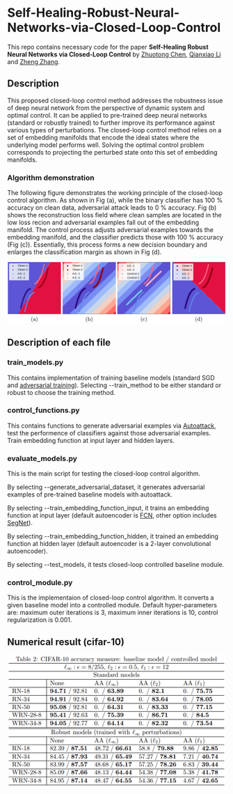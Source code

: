# Self-Healing-Robust-Neural-Networks-via-Closed-Loop-Control
This repo contains necessary code for the paper **Self-Healing Robust Neural Networks via Closed-Loop Control**
by [Zhuotong Chen](https://scholar.google.com/citations?user=OVs7TPUAAAAJ&hl=en), [Qianxiao Li](https://discovery.nus.edu.sg/9699-qianxiao-li) 
and [Zheng Zhang](https://web.ece.ucsb.edu/~zhengzhang/).

## Description
This proposed closed-loop control method addresses the robustness issue of deep neural network from the perspective of dynamic system and optimal control.
It can be applied to pre-trained deep neural networks (standard or robustly trained) to further improve its performance against various types of perturbations.
The closed-loop control method relies on a set of embedding manifolds that encode the ideal states where the underlying model performs well.
Solving the optimal control problem corresponds to projecting the perturbed state onto this set of embedding manifolds.

### Algorithm demonstration
The following figure demonstrates the working principle of the closed-loop control algorithm.
As shown in Fig (a), while the binary classifier has 100 % accuracy on clean data, adversarial attack leads to 0 % accuracy.
Fig (b) shows the reconstruction loss field where clean samples are located in the low loss recion and adversarial examples fall out of the embedding manifold.
The control process adjusts adversarial examples towards the embedding manifold, and the classifier predicts those with 100 % accuracy (Fig (c)).
Essentially, this process forms a new decision boundary and enlarges the classification margin as shown in Fig (d).

![alt text](https://github.com/zhuotongchen/Self-Healing-Robust-Neural-Networks-via-Closed-Loop-Control/blob/master/assets/demonstration.png)

## Description of each file
### train_models.py
This contains implementation of training baseline models (standard SGD and [adversarial training](https://github.com/yaodongyu/TRADES)).
Selecting --train_method to be either standard or robust to choose the training method.

### control_functions.py
This contains functions to generate adversarial examples via [Autoattack](https://github.com/fra31/auto-attack),
test the performence of classifiers against those adversarial examples.
Train embedding function at input layer and hidden layers.

### evaluate_models.py
This is the main script for testing the closed-loop control algorithm.

By selecting --generate_adversarial_dataset,
it generates adversarial examples of pre-trained baseline models with autoattack.

By selecting --train_embedding_function_input,
it trains an embedding function at input layer (default autoencoder is [FCN](https://arxiv.org/pdf/1411.4038.pdf), other option includes [SegNet](https://arxiv.org/pdf/1511.00561.pdf)).

By selecting --train_embedding_function_hidden,
it trained an embedding function at hidden layer (default autoencoder is a 2-layer convolutional autoencoder).

By selecting --test_models,
it tests closed-loop controlled baseline module.

### control_module.py
This is the implementaion of closed-loop control algorithm.
It converts a given baseline model into a controlled module.
Default hyper-parameters are: maximum outer iterations is 3, maximum inner iterations is 10, control regularization is 0.001.

## Numerical result (cifar-10)
![alt text](https://github.com/zhuotongchen/Self-Healing-Robust-Neural-Networks-via-Closed-Loop-Control/blob/master/assets/result.png)
